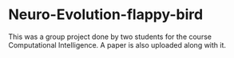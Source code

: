 # Neuro-Evolution-flappy-bird
This was a group project done by two students for the course Computational Intelligence. A paper is also uploaded along with it.
